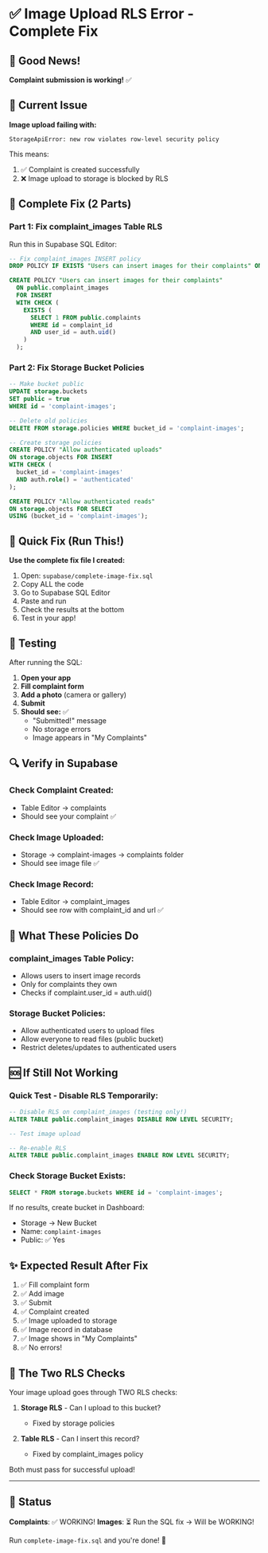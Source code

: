 # ✅ Image Upload RLS Error - Complete Fix

## 🎉 Good News!
**Complaint submission is working!** ✅

## 🐛 Current Issue
**Image upload failing with:** 
```
StorageApiError: new row violates row-level security policy
```

This means:
1. ✅ Complaint is created successfully
2. ❌ Image upload to storage is blocked by RLS

## 🔧 Complete Fix (2 Parts)

### Part 1: Fix complaint_images Table RLS

Run this in Supabase SQL Editor:

```sql
-- Fix complaint_images INSERT policy
DROP POLICY IF EXISTS "Users can insert images for their complaints" ON public.complaint_images;

CREATE POLICY "Users can insert images for their complaints"
  ON public.complaint_images 
  FOR INSERT
  WITH CHECK (
    EXISTS (
      SELECT 1 FROM public.complaints
      WHERE id = complaint_id 
      AND user_id = auth.uid()
    )
  );
```

### Part 2: Fix Storage Bucket Policies

```sql
-- Make bucket public
UPDATE storage.buckets 
SET public = true
WHERE id = 'complaint-images';

-- Delete old policies
DELETE FROM storage.policies WHERE bucket_id = 'complaint-images';

-- Create storage policies
CREATE POLICY "Allow authenticated uploads"
ON storage.objects FOR INSERT
WITH CHECK (
  bucket_id = 'complaint-images' 
  AND auth.role() = 'authenticated'
);

CREATE POLICY "Allow authenticated reads"
ON storage.objects FOR SELECT
USING (bucket_id = 'complaint-images');
```

## 🚀 Quick Fix (Run This!)

**Use the complete fix file I created:**

1. Open: `supabase/complete-image-fix.sql`
2. Copy ALL the code
3. Go to Supabase SQL Editor
4. Paste and run
5. Check the results at the bottom
6. Test in your app!

## 🧪 Testing

After running the SQL:

1. **Open your app**
2. **Fill complaint form**
3. **Add a photo** (camera or gallery)
4. **Submit**
5. **Should see:** ✅
   - "Submitted!" message
   - No storage errors
   - Image appears in "My Complaints"

## 🔍 Verify in Supabase

### Check Complaint Created:
- Table Editor → complaints
- Should see your complaint ✅

### Check Image Uploaded:
- Storage → complaint-images → complaints folder
- Should see image file ✅

### Check Image Record:
- Table Editor → complaint_images
- Should see row with complaint_id and url ✅

## 📝 What These Policies Do

### complaint_images Table Policy:
- Allows users to insert image records
- Only for complaints they own
- Checks if complaint.user_id = auth.uid()

### Storage Bucket Policies:
- Allow authenticated users to upload files
- Allow everyone to read files (public bucket)
- Restrict deletes/updates to authenticated users

## 🆘 If Still Not Working

### Quick Test - Disable RLS Temporarily:

```sql
-- Disable RLS on complaint_images (testing only!)
ALTER TABLE public.complaint_images DISABLE ROW LEVEL SECURITY;

-- Test image upload

-- Re-enable RLS
ALTER TABLE public.complaint_images ENABLE ROW LEVEL SECURITY;
```

### Check Storage Bucket Exists:

```sql
SELECT * FROM storage.buckets WHERE id = 'complaint-images';
```

If no results, create bucket in Dashboard:
- Storage → New Bucket
- Name: `complaint-images`
- Public: ✅ Yes

## ✨ Expected Result After Fix

1. ✅ Fill complaint form
2. ✅ Add image
3. ✅ Submit
4. ✅ Complaint created
5. ✅ Image uploaded to storage
6. ✅ Image record in database
7. ✅ Image shows in "My Complaints"
8. ✅ No errors!

## 🎯 The Two RLS Checks

Your image upload goes through TWO RLS checks:

1. **Storage RLS** - Can I upload to this bucket?
   - Fixed by storage policies

2. **Table RLS** - Can I insert this record?
   - Fixed by complaint_images policy

Both must pass for successful upload!

---

## 🎊 Status

**Complaints**: ✅ WORKING!
**Images**: ⏳ Run the SQL fix → Will be WORKING!

Run `complete-image-fix.sql` and you're done! 🚀
